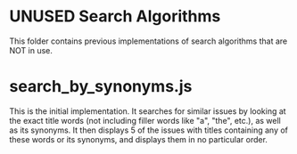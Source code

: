 # UNUSED Search Algorithms 

This folder contains previous implementations of search algorithms that are NOT in use. 

# search_by_synonyms.js 

This is the initial implementation. It searches for similar issues by looking at the exact title words (not including filler words like "a", "the", etc.), as well as its synonyms. It then displays 5 of the issues with titles containing any of these words or its synonyms, and displays them in no particular order. 
